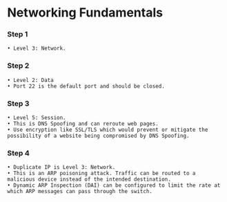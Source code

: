 # Networking Fundamentals


### Step 1



    • Level 3: Network.

### Step 2



    • Level 2: Data
    • Port 22 is the default port and should be closed.

### Step 3



    • Level 5: Session. 
    • This is DNS Spoofing and can reroute web pages.
    • Use encryption like SSL/TLS which would prevent or mitigate the possibility of a website being compromised by DNS Spoofing.

### Step 4



    • Duplicate IP is Level 3: Network.
    • This is an ARP poisoning attack. Traffic can be routed to a malicious device instead of the intended destination.
    • Dynamic ARP Inspection (DAI) can be configured to limit the rate at which ARP messages can pass through the switch.
